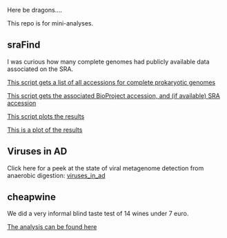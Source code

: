 Here be dragons....



This repo is for mini-analyses.

## sraFind
I was curious how many complete genomes had publicly available data associated on the SRA.

[This script gets a list of all accessions for complete prokaryotic genomes](sraFind/scrips/get_acces.py)

[This script gets the associated BioProject accession, and (if available) SRA accession](sraFind/scrips/fetcher.py)

[This script plots the results](sraFind/scrips/plot_results.R)

[This is a plot of the results](sraFind/results/2017-10-16-results-byyear.png)

## Viruses in AD
Click here for a peek at the state of viral metagenome detection from anaerobic digestion: [viruses_in_ad](./viruses_in_ad/viruses_in_ad.html)

## cheapwine
We did a very informal blind taste test of 14 wines under 7 euro.

[The analysis can be found here](./cheapwine/bbb.html)
